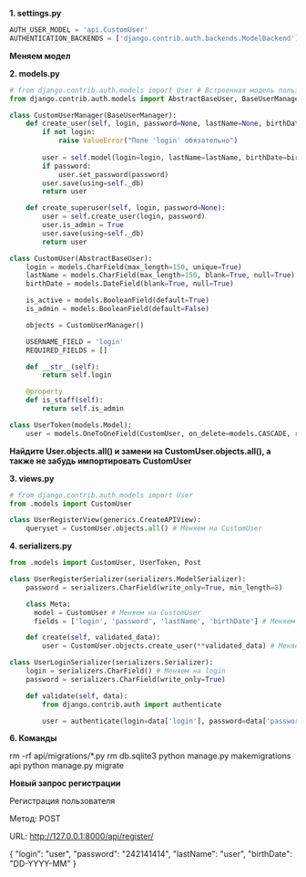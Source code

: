 **1. settings.py** 
```python
AUTH_USER_MODEL = 'api.CustomUser'
AUTHENTICATION_BACKENDS = ['django.contrib.auth.backends.ModelBackend']
```

**Меняем модел**

**2. models.py**
```python
# from django.contrib.auth.models import User # Встроенная модель пользователя Django
from django.contrib.auth.models import AbstractBaseUser, BaseUserManager

class CustomUserManager(BaseUserManager):
    def create_user(self, login, password=None, lastName=None, birthDate=None):
        if not login:
            raise ValueError("Поле 'login' обязательно")
        
        user = self.model(login=login, lastName=lastName, birthDate=birthDate)
        if password:
            user.set_password(password)
        user.save(using=self._db)
        return user

    def create_superuser(self, login, password=None):
        user = self.create_user(login, password)
        user.is_admin = True
        user.save(using=self._db)
        return user

class CustomUser(AbstractBaseUser):
    login = models.CharField(max_length=150, unique=True)
    lastName = models.CharField(max_length=150, blank=True, null=True)
    birthDate = models.DateField(blank=True, null=True)

    is_active = models.BooleanField(default=True)
    is_admin = models.BooleanField(default=False)

    objects = CustomUserManager()

    USERNAME_FIELD = 'login'
    REQUIRED_FIELDS = []

    def __str__(self):
        return self.login

    @property
    def is_staff(self):
        return self.is_admin

class UserToken(models.Model):
    user = models.OneToOneField(CustomUser, on_delete=models.CASCADE, related_name='token') # Меняем на CustomUser
```


**Найдите User.objects.all() и замени на CustomUser.objects.all(), а также не забудь импортировать CustomUser**


**3. views.py**
```python
# from django.contrib.auth.models import User
from .models import CustomUser

class UserRegisterView(generics.CreateAPIView):
    queryset = CustomUser.objects.all() # Меняем на CustomUser
```

**4. serializers.py**
```python
from .models import CustomUser, UserToken, Post

class UserRegisterSerializer(serializers.ModelSerializer):
    password = serializers.CharField(write_only=True, min_length=8)

    class Meta:
      model = CustomUser # Меняем на CustomUser
      fields = ['login', 'password', 'lastName', 'birthDate'] # Меняем  новые поля

    def create(self, validated_data):
        user = CustomUser.objects.create_user(**validated_data) # Меняем на CustomUser

class UserLoginSerializer(serializers.Serializer):
    login = serializers.CharField() # Меняем на login
    password = serializers.CharField(write_only=True)

    def validate(self, data):
        from django.contrib.auth import authenticate

        user = authenticate(login=data['login'], password=data['password']) # Меняем на login
```

**6. Команды**

rm -rf api/migrations/*.py
rm db.sqlite3
python manage.py makemigrations api
python manage.py migrate

**Новый запрос регистрации**

Регистрация пользователя 

Метод: POST 

URL: http://127.0.0.1:8000/api/register/ 

{ "login": "user", "password": "242141414", "lastName": "user", "birthDate": "DD-YYYY-MM" }